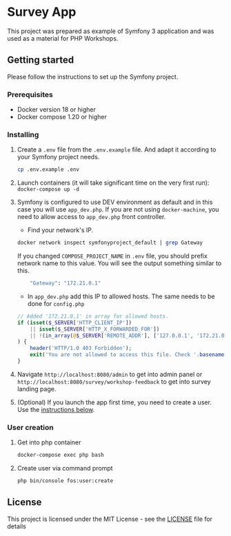 # Survey App

This project was prepared as example of Symfony 3 application and was used as a material for PHP Workshops.

## Getting started
Please follow the instructions to set up the Symfony project.

### Prerequisites
* Docker version 18 or higher
* Docker compose 1.20 or higher

### Installing
1. Create a `.env` file from the `.env.example` file. And adapt it according to your Symfony project needs.
    ```bash
    cp .env.example .env
    ```
2. Launch containers (it will take significant time on the very first run):
    ``` docker-compose up -d ```
3. Symfony is configured to use DEV environment as default and in this case you will use `app_dev.php`. If you are not using `docker-machine`, you need to allow access to `app_dev.php` front controller.
    - Find your network's IP.
    ```bash
    docker network inspect symfonyproject_default | grep Gateway
    ```
    
    If you changed `COMPOSE_PROJECT_NAME` in `.env` file, you should prefix network name to this value. You will see the output something similar to this.
    ```bash
        "Gateway": "172.21.0.1"
    ```
    
    - In `app_dev.php` add this IP to allowed hosts. The same needs to be done for `config.php`
    ```php
    // Added '172.21.0.1' in array for allowed hosts.
    if (isset($_SERVER['HTTP_CLIENT_IP'])
        || isset($_SERVER['HTTP_X_FORWARDED_FOR'])
        || !(in_array(@$_SERVER['REMOTE_ADDR'], ['127.0.0.1', '172.21.0.1', '::1'], true) || PHP_SAPI === 'cli-server')
    ) {
        header('HTTP/1.0 403 Forbidden');
        exit('You are not allowed to access this file. Check '.basename(__FILE__).' for more information.');
    }
    ```
4. Navigate `http://localhost:8080/admin` to get into admin panel or `http://localhost:8080/survey/workshop-feedback` to get into survey landing page.
5. (Optional) If you launch the app first time, you need to create a user. Use the [instructions below](#user-creation).

### User creation

1. Get into php container
    ```bash
    docker-compose exec php bash
    ```
2. Create user via command prompt
    ```bash
    php bin/console fos:user:create
    ```
## License

This project is licensed under the MIT License - see the [LICENSE](LICENSE) file for details
